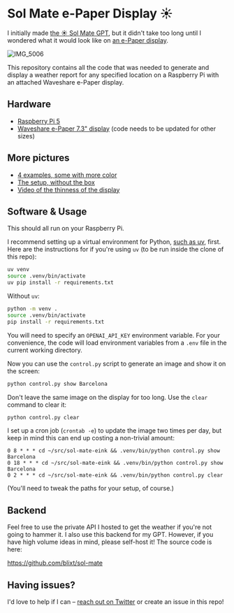 # Sol Mate e-Paper Display ☀️

I initially made [the ☀️ Sol Mate GPT](https://chatgpt.com/g/g-QIydQSFRm-sol-mate), but it didn't take too long until I wondered what it would look like on [an e-Paper display](https://www.amazon.com/dp/B0BMQ83W7W).

![IMG_5006](https://github.com/blixt/sol-mate-eink/assets/158591/1ef011a5-4c01-429f-872f-ea47f8c76e02)

This repository contains all the code that was needed to generate and display a weather report for any specified location on a Raspberry Pi with an attached Waveshare e-Paper display.

## Hardware

- [Raspberry Pi 5](https://www.raspberrypi.com/products/raspberry-pi-5/)
- [Waveshare e-Paper 7.3" display](https://www.amazon.com/dp/B0BMQ83W7W) (code needs to be updated for other sizes)

## More pictures

- [4 examples, some with more color](https://x.com/blixt/status/1797317001372750301)
- [The setup, without the box](https://x.com/blixt/status/1796616909611278356)
- [Video of the thinness of the display](https://x.com/blixt/status/1797350136080699837)

## Software & Usage

This should all run on your Raspberry Pi.

I recommend setting up a virtual environment for Python, [such as uv](https://github.com/astral-sh/uv), first. Here are the instructions for if you're using `uv` (to be run inside the clone of this repo):

```sh
uv venv
source .venv/bin/activate
uv pip install -r requirements.txt
```

Without `uv`:

```sh
python -m venv .
source .venv/bin/activate
pip install -r requirements.txt
```

You will need to specify an `OPENAI_API_KEY` environment variable. For your convenience, the code will load environment variables from a `.env` file in the current working directory.

Now you can use the `control.py` script to generate an image and show it on the screen:

```sh
python control.py show Barcelona
```

Don't leave the same image on the display for too long. Use the `clear` command to clear it:

```sh
python control.py clear
```

I set up a cron job (`crontab -e`) to update the image two times per day, but keep in mind this can end up costing a non-trivial amount:

```crontab
0 8 * * * cd ~/src/sol-mate-eink && .venv/bin/python control.py show Barcelona
0 18 * * * cd ~/src/sol-mate-eink && .venv/bin/python control.py show Barcelona
0 2 * * * cd ~/src/sol-mate-eink && .venv/bin/python control.py clear
```

(You'll need to tweak the paths for your setup, of course.)

## Backend

Feel free to use the private API I hosted to get the weather if you're not going to hammer it. I also use this backend for my GPT. However, if you have high volume ideas in mind, please self-host it! The source code is here:

https://github.com/blixt/sol-mate

## Having issues?

I'd love to help if I can – [reach out on Twitter](https://twitter.com/blixt) or create an issue in this repo!
